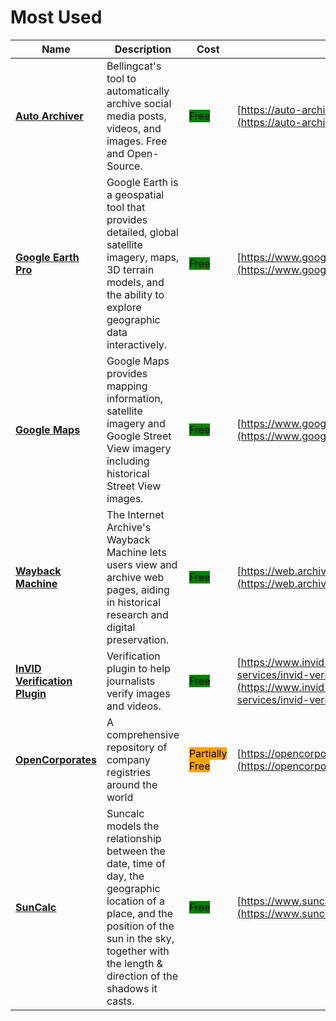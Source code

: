 # Most Used

| Name | Description | Cost | URL |
| --- | --- | --- | --- |
| [**Auto Archiver**](tools/auto-archiver/README.md) | Bellingcat's tool to automatically archive social media posts, videos, and images. Free and Open-Source. | <mark style="background-color:green;">Free</mark> | [https://auto-archiver.bellingcat.com/](https://auto-archiver.bellingcat.com/) |
| [**Google Earth Pro**](tools/google-earth-pro/README.md) | Google Earth is a geospatial tool that provides detailed, global satellite imagery, maps, 3D terrain models, and the ability to explore geographic data interactively. | <mark style="background-color:green;">Free</mark> | [https://www.google.com/earth/about/versions/](https://www.google.com/earth/about/versions/) |
| [**Google Maps**](tools/google-maps/README.md) | Google Maps provides mapping information, satellite imagery and Google Street View imagery including historical Street View images. | <mark style="background-color:green;">Free</mark> | [https://www.google.com/maps](https://www.google.com/maps) |
| [**Wayback Machine**](tools/internet-archive/README.md) | The Internet Archive's Wayback Machine lets users view and archive web pages, aiding in historical research and digital preservation. | <mark style="background-color:green;">Free</mark> | [https://web.archive.org/](https://web.archive.org/) |
| [**InVID Verification Plugin**](tools/invid/README.md) | Verification plugin to help journalists verify images and videos. | <mark style="background-color:green;">Free</mark> | [https://www.invid-project.eu/tools-and-services/invid-verification-plugin/](https://www.invid-project.eu/tools-and-services/invid-verification-plugin/) |
| [**OpenCorporates**](tools/opencorporates/README.md) | A comprehensive repository of company registries around the world | <mark style="background-color:orange;">Partially Free</mark> | [https://opencorporates.com/](https://opencorporates.com/) |
| [**SunCalc**](tools/suncalc/README.md) | Suncalc models the relationship between the date, time of day, the geographic location of a place, and the position of the sun in the sky, together with the length & direction of the shadows it casts. | <mark style="background-color:green;">Free</mark> | [https://www.suncalc.org](https://www.suncalc.org) |